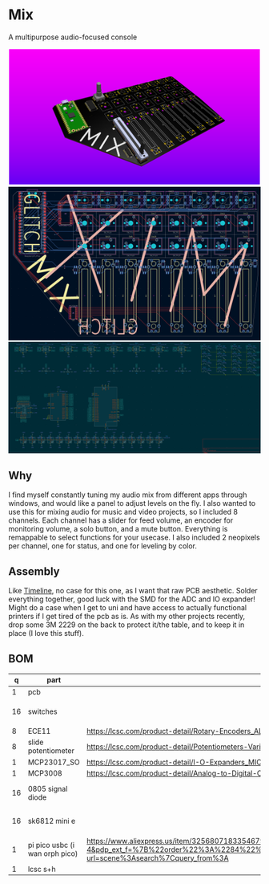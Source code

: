 # Mix
A multipurpose audio-focused console

![render](images/render.png)
![pcb](images/pcb.png)
![sch](images/sch.png)

## Why
I find myself constantly tuning my audio mix from different apps through windows, and would like a panel to adjust levels on the fly. I also wanted to use this for mixing audio for music and video projects, so I included 8 channels. Each channel has a slider for feed volume, an encoder for monitoring volume, a solo button, and a mute button. Everything is remappable to select functions for your usecase. I also included 2 neopixels per channel, one for status, and one for leveling by color.

## Assembly
Like [Timeline](https://github.com/justaglitchfl/timeline), no case for this one, as I want that raw PCB aesthetic. Solder everything together, good luck with the SMD for the ADC and IO expander! Might do a case when I get to uni and have access to actually functional printers if I get tired of the pcb as is. As with my other projects recently, drop some 3M 2229 on the back to protect it/the table, and to keep it in place (I love this stuff).

## BOM
|q  |part             |link                                                     |price       |total |
|---|-----------------|---------------------------------------------------------|------------|------|
|1  |pcb              |                                                         |$42.60      |$102.80|
|16 |switches         |                                                         |have on hand|      |
|8  |ECE11            |https://lcsc.com/product-detail/Rotary-Encoders_ALPSALPINE-EC11E18244AU_C202365.html|$15.71      |      |
|8  |slide potentiometer|https://lcsc.com/product-detail/Potentiometers-Variable-Resistors_BOURNS-PTA4543-2015DPB103_C17444183.html?s_z=n_%25C2%25B120%2525%2520250mW%252010k%25CE%25A9%2520Through%2520Hole%2520Potentiometers%252C%2520Variable%2520Resistors%2520ROHS|$14.16      |      |
|1  |MCP23017_SO      |https://lcsc.com/product-detail/I-O-Expanders_MICROCHIP-MCP23017T-E-SO_C629440.html?s_z=n_MCP23017_SO|$1.94       |      |
|1  |MCP3008          |https://lcsc.com/product-detail/Analog-to-Digital-Converters-ADC_MICROCHIP-MCP3008T-I-SL_C2651321.html?s_z=n_mcp3008|$3.30       |      |
|16 |0805 signal diode|                                                         |have on hand|      |
|16 |sk6812 mini e    |                                                         |have on hand|      |
|1  |pi pico usbc (i wan orph pico)|https://www.aliexpress.us/item/3256807183354679.html?spm=a2g0o.productlist.main.5.7a7f3de52hAPEA&algo_pvid=1f0d5b04-b26a-48e7-9a46-02294e034b27&algo_exp_id=1f0d5b04-b26a-48e7-9a46-02294e034b27-4&pdp_ext_f=%7B%22order%22%3A%2284%22%2C%22eval%22%3A%221%22%7D&pdp_npi=4%40dis%21USD%212.56%212.56%21%21%212.56%212.56%21%402101ef5e17540194226302590e807a%2112000040462155654%21sea%21US%216129401916%21X&curPageLogUid=bwr0jMqPdQNe&utparam-url=scene%3Asearch%7Cquery_from%3A|$3.56       |      |
|1  |lcsc s+h         |                                                         |$21.53      |      |

